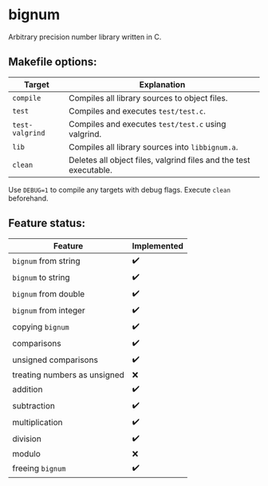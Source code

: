 # bignum
Arbitrary precision number library written in C.

## Makefile options:

| Target              | Explanation                                                       |
|---------------------|-------------------------------------------------------------------|
| ```compile```       | Compiles all library sources to object files.                     |
| ```test```          | Compiles and executes ```test/test.c```.                          |
| ```test-valgrind``` | Compiles and executes ```test/test.c``` using valgrind.           |
| ```lib```           | Compiles all library sources into ```libbignum.a```.              |
| ```clean```         | Deletes all object files, valgrind files and the test executable. |

Use ```DEBUG=1``` to compile any targets with debug flags. Execute ```clean``` beforehand.

## Feature status:

| Feature                      | Implemented |
|------------------------------|-------------|
| ```bignum``` from string     | ✔️           |
| ```bignum``` to string       | ✔️           |
| ```bignum``` from double     | ✔️           |
| ```bignum``` from integer    | ✔️           |
| copying ```bignum```         | ✔️           |
| comparisons                  | ✔️           |
| unsigned comparisons         | ✔️           |
| treating numbers as unsigned | ❌          |
| addition                     | ✔️           |
| subtraction                  | ✔️           |
| multiplication               | ✔️           |
| division                     | ✔️           |
| modulo                       | ❌          |
| freeing ```bignum```         | ✔️           |

